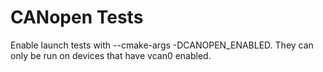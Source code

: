 # CANopen Tests

Enable launch tests with --cmake-args -DCANOPEN_ENABLED.
They can only be run on devices that have vcan0 enabled.